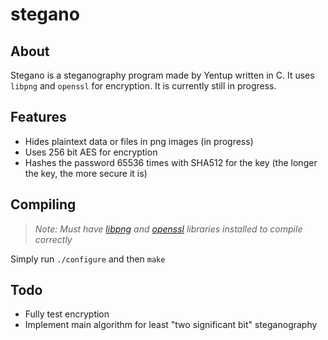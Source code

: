 # stegano

## About

Stegano is a steganography program made by Yentup written in C. It uses `libpng` and `openssl` for encryption. It is currently still in progress.

## Features

* Hides plaintext data or files in png images (in progress)
* Uses 256 bit AES for encryption
* Hashes the password 65536 times with SHA512 for the key (the longer the key, the more secure it is)

## Compiling
> _Note: Must have [libpng](http://libpng.org/pub/png/libpng.html) and [openssl](https://www.openssl.org/) libraries installed to compile correctly_

Simply run `./configure` and then `make` 

## Todo

* Fully test encryption
* Implement main algorithm for least "two significant bit" steganography
